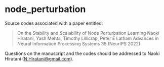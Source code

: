 # node_perturbation
Source codes associated with a paper entitled: 
> On the Stability and Scalability of Node Perturbation Learning
> Naoki Hiratani, Yash Mehta, Timothy Lillicrap, Peter E Latham
> Advances in Neural Information Processing Systems 35 (NeurIPS 2022)

Questions on the manuscript and the codes should be addressed to Naoki Hiratani (N.Hiratani@gmail.com).
